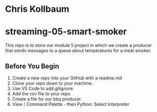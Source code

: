 # Chris Kollbaum

# streaming-05-smart-smoker

This repo is to store our module 5 project in which we create a producer that sends messages to a queue about temperatures for a meat smoker.  

## Before You Begin

1. Create a new repo into your GitHub with a readme.md
1. Clone your repo down to your machine.
1. Use VS Code to add.gitignore.
1. Add the csv file to your repo.
1. Create a file for our bbq producer.
1. View / Command Palette - then Python: Select Interpreter





